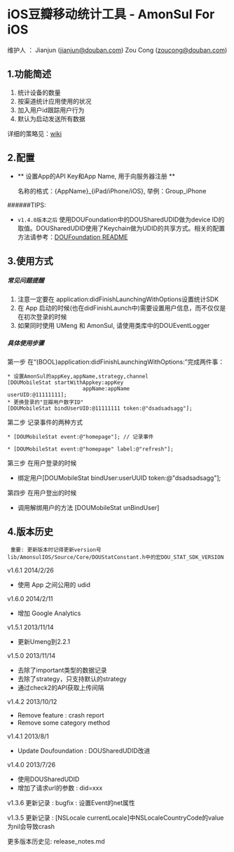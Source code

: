 iOS豆瓣移动统计工具 - AmonSul For iOS
=====================================

维护人 ： Jianjun (jianjun@douban.com)   Zou Cong (zoucong@douban.com)
                                               

1.功能简述
-------
1. 统计设备的数量
2. 按渠道统计应用使用的状况
3. 加入用户id跟踪用户行为
4. 默认为启动发送所有数据

详细的策略见：[wiki](http://svn.douban.com/projects/shire/wiki/DeptMobile/MobileAnalytics)

2.配置
---------
* ** 设置App的API Key和App Name, 用于向服务器注册 **

  名称的格式：{AppName}_{iPad/iPhone/iOS}, 举例：Group_iPhone

######TIPS:
* `v1.4.0版本之后` 使用DOUFoundation中的DOUSharedUDID做为device ID的取值。DOUSharedUDID使用了Keychain做为UDID的共享方式。相关的配置方法请参考：[DOUFoundation README](http://code.dapps.douban.com/DOUFoundation/blob/master/README.md)

3.使用方式
---------

##### 常见问题提醒 #####

1. 注意一定要在 application:didFinishLaunchingWithOptions设置统计SDK</font>
2. 在 App 启动的时候(也在didFinishLaunch中)需要设置用户信息，而不仅仅是在初次登录的时候</font>
3. 如果同时使用 UMeng 和 AmonSul, 请使用类库中的DOUEventLogger

##### 具体使用步骤 #####

第一步 在“(BOOL)application:didFinishLaunchingWithOptions:”完成两件事：

    * 设置AmonSul的appKey,appName,strategy,channel
    [DOUMobileStat startWithAppkey:appKey
                   			appName:appName                  				    		userUID:@11111111];
    * 更换登录的"豆瓣用户数字ID"
    [DOUMobileStat bindUserUID:@11111111 token:@"dsadsadsagg"];

第二步 记录事件的两种方式

  	* [DOUMobileStat event:@"homepage"]; // 记录事件

  	* [DOUMobileStat event:@"homepage" label:@"refresh"];

第三步 在用户登录的时候

  * 绑定用户[DOUMobileStat bindUser:userUUID token:@"dsadsadsagg"];


第四步 在用户登出的时候

  * 调用解绑用户的方法 [DOUMobileStat unBindUser]


4.版本历史
---------
` 重要: 更新版本时记得更新version号 lib/AmonsulIOS/Source/Core/DOUStatConstant.h中的宏DOU_STAT_SDK_VERSION`

v1.6.1 2014/2/26
* 使用 App 之间公用的 udid

v1.6.0 2014/2/11
* 增加 Google Analytics

v1.5.1 2013/11/14
* 更新Umeng到2.2.1

v1.5.0 2013/11/14
* 去除了important类型的数据记录
* 去除了strategy，只支持默认的strategy
* 通过check2的API获取上传间隔

v1.4.2 2013/10/12
* Remove feature : crash report 
* Remove some category method

v1.4.1 2013/8/1
* Update Doufoundation : DOUSharedUDID改进

v1.4.0 2013/7/26

* 使用DOUSharedUDID
* 增加了请求url的参数 : did=xxx

v1.3.6 更新记录 : bugfix : 设置Event的net属性

v1.3.5 更新记录 : [NSLocale currentLocale]中NSLocaleCountryCode的value为nil会导致crash

更多版本历史见: release_notes.md

